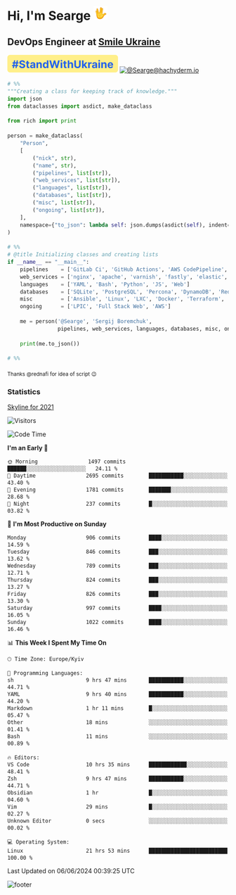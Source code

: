 # Hi, I'm Searge <img src="images/vulcan.webp" style="display: inline-block; margin: 0; height: 2rem" alt="Vulcan salute" />

## DevOps Engineer at [Smile Ukraine](https://smile-ukraine.com/en)

[![Stand With Ukraine](https://raw.githubusercontent.com/vshymanskyy/StandWithUkraine/main/badges/StandWithUkraine.svg)](https://stand-with-ukraine.pp.ua)
<a rel="me" href="https://hachyderm.io/@Searge">![@Searge@hachyderm.io](https://img.shields.io/badge/-@Searge-%232B90D9?logo=mastodon&logoColor=white)</a>

```python
# %%
"""Creating a class for keeping track of knowledge."""
import json
from dataclasses import asdict, make_dataclass

from rich import print

person = make_dataclass(
    "Person",
    [
        ("nick", str),
        ("name", str),
        ("pipelines", list[str]),
        ("web_services", list[str]),
        ("languages", list[str]),
        ("databases", list[str]),
        ("misc", list[str]),
        ("ongoing", list[str]),
    ],
    namespace={"to_json": lambda self: json.dumps(asdict(self), indent=4)},
)

# %%
# @title Initializing classes and creating lists
if __name__ == "__main__":
    pipelines    = ['GitLab Ci', 'GitHub Actions', 'AWS CodePipeline', 'Jenkins']
    web_services = ['nginx', 'apache', 'varnish', 'fastly', 'elastic', 'solr']
    languages    = ['YAML', 'Bash', 'Python', 'JS', 'Web']
    databases    = ['SQLite', 'PostgreSQL', 'Percona', 'DynamoDB', 'Redis']
    misc         = ['Ansible', 'Linux', 'LXC', 'Docker', 'Terraform', 'AWS']
    ongoing      = ['LPIC', 'Full Stack Web', 'AWS']

    me = person('@Searge', 'Sergij Boremchuk',
                pipelines, web_services, languages, databases, misc, ongoing)

    print(me.to_json())

# %%

```

<sub>Thanks @rednafi for idea of script :wink:</sub>

### Statistics

[Skyline for 2021](https://skyline.github.com/Searge/2021)

![Visitors](https://komarev.com/ghpvc/?username=searge&label=Profile%20views&color=0e75b6&style=flat) 
<!--START_SECTION:waka-->
![Code Time](http://img.shields.io/badge/Code%20Time-2%2C565%20hrs%2019%20mins-blue)

**I'm an Early 🐤** 

```text
🌞 Morning                1497 commits        ██████░░░░░░░░░░░░░░░░░░░   24.11 % 
🌆 Daytime                2695 commits        ███████████░░░░░░░░░░░░░░   43.40 % 
🌃 Evening                1781 commits        ███████░░░░░░░░░░░░░░░░░░   28.68 % 
🌙 Night                  237 commits         █░░░░░░░░░░░░░░░░░░░░░░░░   03.82 % 
```
📅 **I'm Most Productive on Sunday** 

```text
Monday                   906 commits         ████░░░░░░░░░░░░░░░░░░░░░   14.59 % 
Tuesday                  846 commits         ███░░░░░░░░░░░░░░░░░░░░░░   13.62 % 
Wednesday                789 commits         ███░░░░░░░░░░░░░░░░░░░░░░   12.71 % 
Thursday                 824 commits         ███░░░░░░░░░░░░░░░░░░░░░░   13.27 % 
Friday                   826 commits         ███░░░░░░░░░░░░░░░░░░░░░░   13.30 % 
Saturday                 997 commits         ████░░░░░░░░░░░░░░░░░░░░░   16.05 % 
Sunday                   1022 commits        ████░░░░░░░░░░░░░░░░░░░░░   16.46 % 
```


📊 **This Week I Spent My Time On** 

```text
🕑︎ Time Zone: Europe/Kyiv

💬 Programming Languages: 
sh                       9 hrs 47 mins       ███████████░░░░░░░░░░░░░░   44.71 % 
YAML                     9 hrs 40 mins       ███████████░░░░░░░░░░░░░░   44.20 % 
Markdown                 1 hr 11 mins        █░░░░░░░░░░░░░░░░░░░░░░░░   05.47 % 
Other                    18 mins             ░░░░░░░░░░░░░░░░░░░░░░░░░   01.41 % 
Bash                     11 mins             ░░░░░░░░░░░░░░░░░░░░░░░░░   00.89 % 

🔥 Editors: 
VS Code                  10 hrs 35 mins      ████████████░░░░░░░░░░░░░   48.41 % 
Zsh                      9 hrs 47 mins       ███████████░░░░░░░░░░░░░░   44.71 % 
Obsidian                 1 hr                █░░░░░░░░░░░░░░░░░░░░░░░░   04.60 % 
Vim                      29 mins             █░░░░░░░░░░░░░░░░░░░░░░░░   02.27 % 
Unknown Editor           0 secs              ░░░░░░░░░░░░░░░░░░░░░░░░░   00.02 % 

💻 Operating System: 
Linux                    21 hrs 53 mins      █████████████████████████   100.00 % 
```


 Last Updated on 06/06/2024 00:39:25 UTC
<!--END_SECTION:waka-->

![footer](https://capsule-render.vercel.app/api?type=waving&color=gradient&customColorList=14,21&height=82&section=footer)
